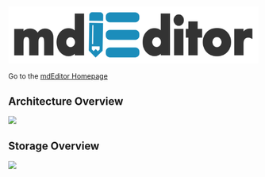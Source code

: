 [![mdEditor Homepage](/assets/logos/mdEditor_logo.png)](https://www.mdeditor.org/)

Go to the [mdEditor Homepage](https://www.mdeditor.org/)

## Architecture Overview

[<img src="https://docs.google.com/drawings/d/e/2PACX-1vQY7geC8AFOTFiZbg0VkT6upMVWql_PrHnhL4djIjKb-eCg4-n6CdSO_XmV_1tJigBC2uDidnYkNfOe/pub?w=960&amp;h=720">](https://docs.google.com/drawings/d/1IGfKQFwNreRwCGqWV8HlHu_Lsw_QX1XVA8vln10CUOY/edit?usp=sharing)

## Storage Overview

[<img src="https://docs.google.com/drawings/d/e/2PACX-1vT6JwE57EAWhCH0hzwFb9hfJGzruwZXePTF4Mn1LXRbNYO41znjPXnjuInNfzLhLhGYLXZflJvVucls/pub?w=3827&amp;h=2457">](https://docs.google.com/drawings/d/1UiJsHz8yvMZaGykrKG_jzJl2OHPpaMYi42HRJAHJxAc/edit?usp=sharing)
